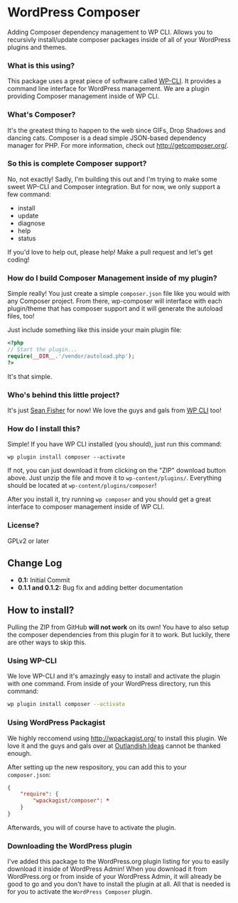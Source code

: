 WordPress Composer
=============

Adding Composer dependency management to WP CLI. Allows you to recursivly install/update composer packages inside of all of your WordPress plugins and themes.

### What is this using?
This package uses a great piece of software called [WP-CLI](http://wp-cli.org/). It provides a command line interface for WordPress management. We are a plugin providing Composer management inside of WP CLI.

### What's Composer?
It's the greatest thing to happen to the web since GIFs, Drop Shadows and dancing cats. Composer is a dead simple JSON-based dependency manager for PHP. For more information, check out <http://getcomposer.org/>.

### So this is complete Composer support?
No, not exactly! Sadly, I'm building this out and I'm trying to make some sweet WP-CLI and Composer integration. But for now, we only support a few command:

- install
- update
- diagnose
- help
- status

If you'd love to help out, please help! Make a pull request and let's get coding!

### How do I build Composer Management inside of my plugin?
Simple really! You just create a simple `composer.json` file like you would with any Composer project. From there, wp-composer will interface with each plugin/theme that has composer support and it will generate the autoload files, too!

Just include something like this inside your main plugin file:

```php
<?php
// Start the plugin...
require(__DIR__.'/vendor/autoload.php');
?>
```

It's that simple.

### Who's behind this little project?
It's just [Sean Fisher](http://github.com/srtfisher) for now! We love the guys and gals from [WP CLI](https://github.com/wp-cli/wp-cli) too!

### How do I install this?
Simple! If you have WP CLI installed (you should), just run this command:

`wp plugin install composer --activate`

If not, you can just download it from clicking on the "ZIP" download button above. Just unzip the file and move it to `wp-content/plugins/`. Everything should be located at `wp-content/plugins/composer`!

After you install it, try running `wp composer` and you should get a great interface to composer management inside of WP CLI.

### License?
GPLv2 or later

## Change Log
* **0.1:** Initial Commit
* **0.1.1 and 0.1.2:** Bug fix and adding better documentation

## How to install?
Pulling the ZIP from GitHub **will not work** on its own! You have to also setup the composer dependencies from this plugin for it to work. But luckily, there are other ways to skip this.

### Using WP-CLI
We love WP-CLI and it's amazingly easy to install and activate the plugin with one command. From inside of your WordPress directory, run this command:

```bash
wp plugin install composer --activate
```

### Using WordPress Packagist
We highly reccomend using <http://wpackagist.org/> to install this plugin. We love it and the guys and gals over at [Outlandish Ideas](http://outlandishideas.co.uk/) cannot be thanked enough.

After setting up the new respository, you can add this to your `composer.json`:

```json
{
	"require": {
		"wpackagist/composer": *
	}
}
```

Afterwards, you will of course have to activate the plugin.

### Downloading the WordPress plugin
I've added this package to the WordPress.org plugin listing for you to easily download it inside of WordPress Admin! When you download it from WordPress.org or from inside of your WordPress Admin, it will already be good to go and you don't have to install the plugin at all. All that is needed is for you to activate the `WordPress Composer` plugin.